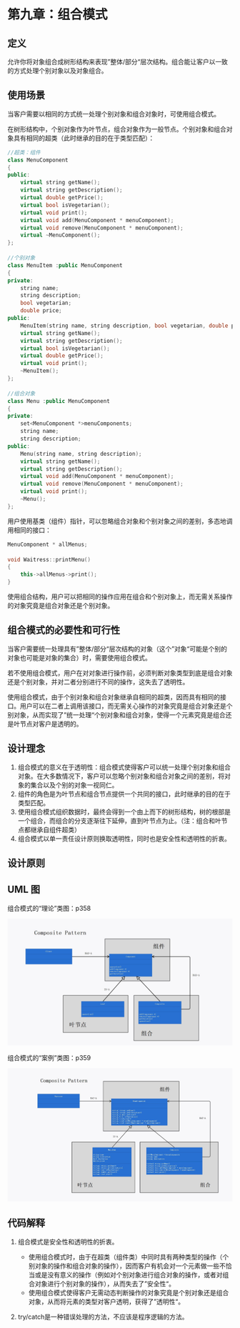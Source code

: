 # 第九章：组合模式

## 定义

允许你将对象组合成树形结构来表现”整体/部分“层次结构。组合能让客户以一致的方式处理个别对象以及对象组合。

## 使用场景

当客户需要以相同的方式统一处理个别对象和组合对象时，可使用组合模式。

在树形结构中，个别对象作为叶节点，组合对象作为一般节点。个别对象和组合对象具有相同的超类（此时继承的目的在于类型匹配）：

```cpp
//超类：组件
class MenuComponent
{
public:
	virtual string getName();
	virtual string getDescription();
	virtual double getPrice();
	virtual bool isVegetarian();
	virtual void print();
	virtual void add(MenuComponent * menuComponent);
	virtual void remove(MenuComponent * menuComponent);
	virtual ~MenuComponent();
};

//个别对象
class MenuItem :public MenuComponent
{
private:
	string name;
	string description;
	bool vegetarian;
	double price;
public:
	MenuItem(string name, string description, bool vegetarian, double price);
	virtual string getName();
	virtual string getDescription();
	virtual bool isVegetarian();
	virtual double getPrice();
	virtual void print();
	~MenuItem();
};

//组合对象
class Menu :public MenuComponent
{
private:
	set<MenuComponent *>menuComponents;
	string name;
	string description;
public:
	Menu(string name, string description);
	virtual string getName();
	virtual string getDescription();
	virtual void add(MenuComponent * menuComponent);
	virtual void remove(MenuComponent * menuComponent);
	virtual void print();
	~Menu();
};
```

用户使用基类（组件）指针，可以忽略组合对象和个别对象之间的差别，多态地调用相同的接口：

```cpp
MenuComponent * allMenus;

void Waitress::printMenu()
{
	this->allMenus->print();
}
```

使用组合结构，用户可以把相同的操作应用在组合和个别对象上，而无需关系操作的对象究竟是组合对象还是个别对象。

## 组合模式的必要性和可行性

当客户需要统一处理具有”整体/部分“层次结构的对象（这个”对象“可能是个别的对象也可能是对象的集合）时，需要使用组合模式。

若不使用组合模式，用户在对对象进行操作前，必须判断对象类型到底是组合对象还是个别对象，并对二者分别进行不同的操作，这失去了透明性。

使用组合模式，由于个别对象和组合对象继承自相同的超类，因而具有相同的接口。用户可以在二者上调用该接口，而无需关心操作的对象究竟是组合对象还是个别对象，从而实现了”统一处理“个别对象和组合对象，使得一个元素究竟是组合还是叶节点对客户是透明的。

## 设计理念

1. 组合模式的意义在于透明性：组合模式使得客户可以统一处理个别对象和组合对象。在大多数情况下，客户可以忽略个别对象和组合对象之间的差别，将对象的集合以及个别的对象一视同仁。
2. 组件的角色是为叶节点和组合节点提供一个共同的接口，此时继承的目的在于类型匹配。
3. 使用组合模式组织数据时，最终会得到一个由上而下的树形结构，树的根部是一个组合，而组合的分支逐渐往下延伸，直到叶节点为止。（注：组合和叶节点都继承自组件超类）
4. 组合模式以单一责任设计原则换取透明性，同时也是安全性和透明性的折衷。

## 设计原则



## UML 图

组合模式的“理论”类图：p358

![类图](UML1.jpg)

组合模式的“案例”类图：p359

![“案例”类图](UML2.jpg)

## 代码解释

1. 组合模式是安全性和透明性的折衷。
   * 使用组合模式时，由于在超类（组件类）中同时具有两种类型的操作（个别对象的操作和组合对象的操作），因而客户有机会对一个元素做一些不恰当或是没有意义的操作（例如对个别对象进行组合对象的操作，或者对组合对象进行个别对象的操作），从而失去了”安全性“。
   * 使用组合模式使得客户无需动态判断操作的对象究竟是个别对象还是组合对象，从而将元素的类型对客户透明，获得了”透明性“。

2. try/catch是一种错误处理的方法，不应该是程序逻辑的方法。